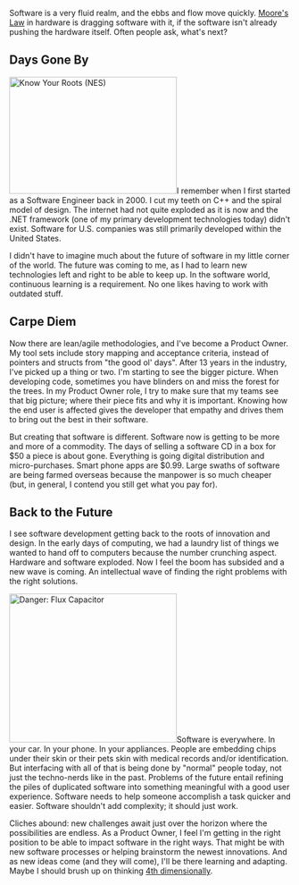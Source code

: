 Software is a very fluid realm, and the ebbs and flow move quickly. <a href="http://en.wikipedia.org/wiki/Moore's_law">Moore's Law</a> in hardware is dragging software with it, if the software isn't already pushing the hardware itself. Often people ask, what's next?

<h2>Days Gone By</h2>
<img class="alignright size-medium wp-image-4048" alt="Know Your Roots (NES)" src="wp-content/uploads/2013/11/nes_roots-300x209.jpg" width="300" height="209" />I remember when I first started as a Software Engineer back in 2000. I cut my teeth on C++ and the spiral model of design. The internet had not quite exploded as it is now and the .NET framework (one of my primary development technologies today) didn't exist. Software for U.S. companies was still primarily developed within the United States.

I didn't have to imagine much about the future of software in my little corner of the world. The future was coming to me, as I had to learn new technologies left and right to be able to keep up. In the software world, continuous learning is a requirement. No one likes having to work with outdated stuff.
<h2>Carpe Diem</h2>
Now there are lean/agile methodologies, and I've become a Product Owner. My tool sets include story mapping and acceptance criteria, instead of pointers and structs from "the good ol' days". After 13 years in the industry, I've picked up a thing or two. I'm starting to see the bigger picture. When developing code, sometimes you have blinders on and miss the forest for the trees. In my Product Owner role, I try to make sure that my teams see that big picture; where their piece fits and why it is important. Knowing how the end user is affected gives the developer that empathy and drives them to bring out the best in their software.

But creating that software is different. Software now is getting to be more and more of a commodity. The days of selling a software CD in a box for $50 a piece is about gone. Everything is going digital distribution and micro-purchases. Smart phone apps are $0.99. Large swaths of software are being farmed overseas because the manpower is so much cheaper (but, in general, I contend you still get what you pay for).
<h2>Back to the Future</h2>
I see software development getting back to the roots of innovation and design. In the early days of computing, we had a laundry list of things we wanted to hand off to computers because the number crunching aspect. Hardware and software exploded. Now I feel the boom has subsided and a new wave is coming. An intellectual wave of finding the right problems with the right solutions.

<img class="alignright size-full wp-image-4047" alt="Danger: Flux Capacitor" src="wp-content/uploads/2013/11/danger_flux_capacitor.jpg" width="300" height="266" />Software is everywhere. In your car. In your phone. In your appliances. People are embedding chips under their skin or their pets skin with medical records and/or identification. But interfacing with all of that is being done by "normal" people today, not just the techno-nerds like in the past. Problems of the future entail refining the piles of duplicated software into something meaningful with a good user experience. Software needs to help someone accomplish a task quicker and easier. Software shouldn't add complexity; it should just work.

Cliches abound: new challenges await just over the horizon where the possibilities are endless. As a Product Owner, I feel I'm getting in the right position to be able to impact software in the right ways. That might be with new software processes or helping brainstorm the newest innovations. And as new ideas come (and they will come), I'll be there learning and adapting. Maybe I should brush up on thinking <a href="http://www.youtube.com/watch?v=63KOboifCig&amp;list=PLF0CD942567FA7CC2&amp;index=1" title="You're not thinking 4th dimensionally">4th dimensionally</a>.

